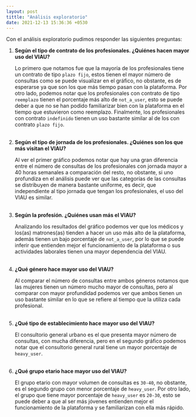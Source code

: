 ```yaml
---
layout: post
tittle: "Análisis exploratorio"
date: 2021-12-13 15:36:36 +0530
---
```

Con el análisis exploratorio pudimos responder las siguientes preguntas:

1. **Según el tipo de contrato de los profesionales. ¿Quiénes hacen mayor uso del VIAU?**

    Lo primero que notamos fue que la mayoría de los profesionales tiene un contrato de tipo ```plazo fijo```, estos tienen el mayor número de consultas como se puede visualizar en el gráfico, no obstante, es de esperarse ya que son los que más tiempo pasan con la plataforma. Por otro lado, podemos notar que los profesionales con contrato de tipo ```reemplazo``` tienen el porcentaje más alto de ```not_a_user```, esto se puede deber a que no se han podido familiarizar bien con la plataforma en el tiempo que estuvieron como reemplazo. Finalmente, los profesionales con contrato ```indefinido``` tienen un uso bastante similar al de los con contrato ```plazo fijo```.
<br/><br/>

<html>
<head>
  <script src="graficos/tipo_de_contrato"></script>
</head>

2. **Según el tipo de jornada de los profesionales. ¿Quiénes son los que más visitan el VIAU?**

    Al ver el primer gráfico podemos notar que hay una gran diferencia entre el número de consultas de los profesionales con jornada mayor a 40 horas semanales a comparación del resto, no obstante, si uno profundiza en el análisis puede ver que las categorías de las consultas se distribuyen de manera bastante uniforme, es decir, que independiente al tipo jornada que tengan los profesionales, el uso del VIAU es similar.
<br/><br/>
3. **Según la profesión. ¿Quiénes usan más el VIAU?**

    Analizando los resultados del gráfico podemos ver que los médicos y los(as) matrones(as) tienden a hacer un uso más alto de la plataforma, además tienen un bajo porcentaje de ```not_a_user```, por lo que se puede inferir que entienden mejor el funcionamiento de la plataforma o sus actividades laborales tienen una mayor dependencia del VIAU.
<br/><br/>
4. **¿Qué género hace mayor uso del VIAU?** 

    Al comparar el número de consultas entre ambos géneros notamos que las mujeres tienen un número mucho mayor de consultas, pero al comparar con mayor profundidad podemos ver que ambos tienen un uso bastante similar en lo que se refiere al tiempo que la utiliza cada profesional.
<br/><br/>
5. **¿Qué tipo de establecimiento hace mayor uso del VIAU?**

    El consultorio general urbano es el que presenta mayor número de consultas, con mucha diferencia, pero en el segundo gráfico podemos notar que el consultorio general rural tiene un mayor porcentaje de ```heavy_user```.
<br/><br/>
6. **¿Qué grupo etario hace mayor uso del VIAU?**

    El grupo etario con mayor volumen de consultas es ```30-40```, no obstante, es el segundo grupo con menor porcentaje de ```heavy_user```. Por otro lado, el grupo que tiene mayor porcentaje de ```heavy_user``` es ```20-30```, esto se puede deber a que al ser más jóvenes entienden mejor el funcionamiento de la plataforma y se familiarizan con ella más rápido.

